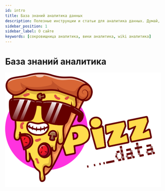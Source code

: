 ```yaml
---
id: intro
title: База знаний аналитика данных
description: Полезные инструкции и статьи для аналитика данных. Думай, а не запоминай.
sidebar_position: 1
sidebar_label: О сайте
keywords: [сокровищница аналитика, вики аналитика, wiki аналитика]
---
```


# База знаний аналитика

![Pizzdata](./img/main_pizzdata.png)


